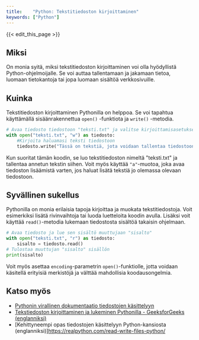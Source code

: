 ```yaml
---
title:    "Python: Tekstitiedoston kirjoittaminen"
keywords: ["Python"]
---
```


{{< edit_this_page >}}

## Miksi

On monia syitä, miksi tekstitiedoston kirjoittaminen voi olla hyödyllistä Python-ohjelmoijalle. Se voi auttaa tallentamaan ja jakamaan tietoa, luomaan tietokantoja tai jopa luomaan sisältöä verkkosivuille.

## Kuinka

Tekstitiedoston kirjoittaminen Pythonilla on helppoa. Se voi tapahtua käyttämällä sisäänrakennettua `open()` -funktiota ja `write()` -metodia.

```Python
# Avaa tiedosto tiedostoon "teksti.txt" ja valitse kirjoittamisasetukset
with open("teksti.txt", "w") as tiedosto:
    #Kirjoita haluamasi teksti tiedostoon
    tiedosto.write("Tässä on tekstiä, jota voidaan tallentaa tiedostoon.") 
```

Kun suoritat tämän koodin, se luo tekstitiedoston nimeltä "teksti.txt" ja tallentaa annetun tekstin siihen. Voit myös käyttää `"a"`-muotoa, joka avaa tiedoston lisäämistä varten, jos haluat lisätä tekstiä jo olemassa olevaan tiedostoon.

## Syvällinen sukellus

Pythonilla on monia erilaisia tapoja kirjoittaa ja muokata tekstitiedostoja. Voit esimerkiksi lisätä rivinvaihtoja tai luoda luetteloita koodin avulla. Lisäksi voit käyttää `read()`-metodia lukemaan tiedostosta sisältöä takaisin ohjelmaan.

```Python
# Avaa tiedosto ja lue sen sisältö muuttujaan "sisalto"
with open("teksti.txt", "r") as tiedosto:
    sisalto = tiedosto.read() 
# Tulostaa muuttujan "sisalto" sisällön
print(sisalto)
```

Voit myös asettaa `encoding`-parametrin `open()`-funktiolle, jotta voidaan käsitellä erityisiä merkistöjä ja välttää mahdollisia koodausongelmia.

## Katso myös

- [Pythonin virallinen dokumentaatio tiedostojen käsittelyyn](https://docs.python.org/3/tutorial/inputoutput.html#reading-and-writing-files)
- [Tekstiedoston kirjoittaminen ja lukeminen Pythonilla - GeeksforGeeks (englanniksi)](https://www.geeksforgeeks.org/reading-writing-text-files-python/)
- [Kehittyneempi opas tiedostojen käsittelyyn Python-kansiosta (englanniksi)]https://realpython.com/read-write-files-python/